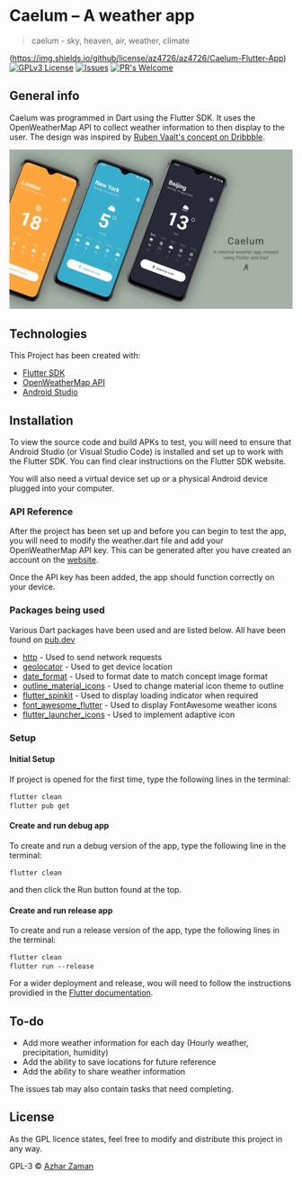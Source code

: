 # Caelum – A weather app

> caelum - sky, heaven, air, weather, climate

(https://img.shields.io/github/license/az4726/az4726/Caelum-Flutter-App)	[![GPLv3 License](https://img.shields.io/badge/License-GPL%20v3-yellow.svg)](https://opensource.org/licenses/)	[![Issues](https://img.shields.io/github/issues-raw/az4726/PlayMusic.svg?maxAge=25000)](https://github.com/az4726/Caelum-Flutter-App/issues)	[![PR's Welcome](https://img.shields.io/badge/PRs-welcome-brightgreen.svg?style=flat)](http://makeapullrequest.com)

## General info
Caelum was programmed in Dart using the Flutter SDK. It uses the OpenWeatherMap API to collect weather information to then display to the user. The design was inspired by [Ruben Vaalt's concept on Dribbble](https://dribbble.com/shots/5798457--Weather-App).

![Banner](Banner.png)
 
## Technologies
This Project has been  created with:

* [Flutter SDK](https://flutter.dev/)
* [OpenWeatherMap API](https://openweathermap.org/forecast5)
* [Android Studio](https://developer.android.com/studio)
 
## Installation
To view the source code and build APKs to test, you will need to ensure that Android Studio (or Visual Studio Code) is installed and set up to work with the Flutter SDK. You can find clear instructions on the Flutter SDK website.

You will also need a virtual device set up or a physical Android device plugged into your computer.

### API Reference

After the project has been set up and before you can begin to test the app, you will need to modify the weather.dart file and add your OpenWeatherMap API key. This can be generated after you have created an account on the [website](https://openweathermap.org/).

Once the API key has been added, the app should function correctly on your device.

### Packages being used

Various Dart packages have been used and are listed below. All have been found on [pub.dev](https://pub.dev/)

* [http](https://pub.dev/packages/http) - Used to send network requests
* [geolocator](https://pub.dev/packages/geolocator) - Used to get device location
* [date_format](https://pub.dev/packages/date_format) - Used to format date to match concept image format
* [outline\_material\_icons](https://pub.dev/packages/outline_material_icons) - Used to change material icon theme to outline
* [flutter_spinkit](https://pub.dev/packages/flutter_spinkit) - Used to display loading indicator when required
* [font\_awesome\_flutter](https://pub.dev/packages/font_awesome_flutter) - Used to display FontAwesome weather icons
* [flutter\_launcher\_icons](https://pub.dev/packages/flutter_launcher_icons) - Used to implement adaptive icon
	
### Setup

#### Initial Setup

If project is opened for the first time, type the following lines in the terminal:

```
flutter clean
flutter pub get
```

#### Create and run debug app

To create and run a debug version of the app, type the following line in the terminal:

```
flutter clean
```
and then click the Run button found at the top.

#### Create and run release app

To create and run a release version of the app, type the following lines in the terminal:

```
flutter clean
flutter run --release
```
For a wider deployment and release, wou will need to follow the instructions providied in the [Flutter documentation](https://flutter.dev/docs/deployment/android).

## To-do

* Add more weather information for each day (Hourly weather, precipitation, humidity)
* Add the ability to save locations for future reference
* Add the ability to share weather information

The issues tab may also contain tasks that need completing.

## License

As the GPL licence states, feel free to modify and distribute this project in any way.

GPL-3 © [Azhar Zaman](https://github.com/az4726)

